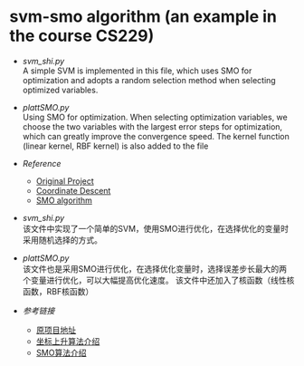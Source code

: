 # svm-smo algorithm (an example in the course CS229)
* *svm_shi.py* <br>
A simple SVM is implemented in this file, which uses SMO for optimization and adopts a random selection method when selecting optimized variables.
* *plattSMO.py* <br>
Using SMO for optimization. When selecting optimization variables, we choose the two variables with the largest error steps for optimization, which can greatly improve the convergence speed.
The kernel function (linear kernel, RBF kernel) is also added to the file

* *Reference*
    * [Original Project](https://github.com/huxinliang8888/svm)
    * [Coordinate Descent](https://cloud.tencent.com/developer/article/1066666)
    * [SMO algorithm](https://zhuanlan.zhihu.com/p/29212107)

* *svm_shi.py* <br>
该文件中实现了一个简单的SVM，使用SMO进行优化，在选择优化的变量时采用随机选择的方式。
* *plattSMO.py* <br>
该文件也是采用SMO进行优化，在选择优化变量时，选择误差步长最大的两个变量进行优化，可以大幅提高优化速度。
该文件中还加入了核函数（线性核函数，RBF核函数）

* *参考链接*
    * [原项目地址](https://github.com/huxinliang8888/svm)
    * [坐标上升算法介绍](https://cloud.tencent.com/developer/article/1066666)
    * [SMO算法介绍](https://zhuanlan.zhihu.com/p/29212107)

